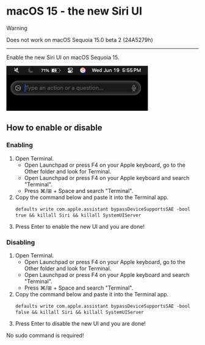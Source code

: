 # macOS 15 - the new Siri UI

> [!WARNING]
> Does not work on macOS Sequoia 15.0 beta 2 (24A5279h)
<hr>

Enable the new Siri UI on macOS Sequoia 15.

<p><kbd><img src="files/thenewsiriui.png" height="auto" width="auto"></kbd></p>

## How to enable or disable
### Enabling
<ol>
  <li>Open Terminal.
    <ul>
      <li>Open Launchpad or press F4 on your Apple keyboard, go to the Other folder and look for Terminal.</li>
      <li>Open Launchpad or press F4 on your Apple keyboard and search "Terminal".</li>
      <li>Press ⌘/⊞ + Space and search "Terminal".</li>
    </ul>
  <li>
    Copy the command below and paste it into the Terminal app.<br />
    
    defaults write com.apple.assistant bypassDeviceSupportsSAE -bool true && killall Siri && killall SystemUIServer
    
  </li>
  <li>Press Enter to enable the new UI and you are done!</li>
</ol>

### Disabling
<ol>
  <li>Open Terminal.
    <ul>
      <li>Open Launchpad or press F4 on your Apple keyboard, go to the Other folder and look for Terminal.</li>
      <li>Open Launchpad or press F4 on your Apple keyboard and search "Terminal".</li>
      <li>Press ⌘/⊞ + Space and search "Terminal".</li>
    </ul>
  <li>
    Copy the command below and paste it into the Terminal app.<br />
    
    defaults write com.apple.assistant bypassDeviceSupportsSAE -bool false && killall Siri && killall SystemUIServer
    
  </li>
  <li>Press Enter to disable the new UI and you are done!</li>
</ol>
<p>No sudo command is required!</p>

<br>
